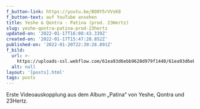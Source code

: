 ```yaml
---
f_button-link: https://youtu.be/BO0Y5rVVsK8
f_button-text: auf YouTube ansehen
title: Yeshe & Qontra - Patina (prod. 23Hertz)
slug: yeshe-qontra-patina-prod-23hertz
updated-on: '2022-01-17T16:08:43.339Z'
created-on: '2022-01-17T15:47:28.852Z'
published-on: '2022-01-20T22:39:28.891Z'
f_bild:
  url: >-
    https://uploads-ssl.webflow.com/61ea93d6ebb9620d979f1440/61ea93d6ebb9620a039f1455_Clip%20tanya.png
  alt: null
layout: '[posts].html'
tags: posts
---
```


Erste Videoauskopplung aus dem Album „Patina“ von Yeshe, Qontra und 23Hertz.
